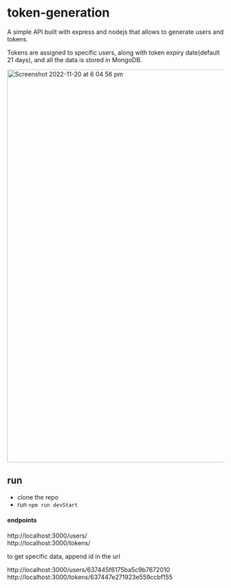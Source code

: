 # token-generation

A simple API built with express and nodejs that allows to generate users and
tokens.

Tokens are assigned to specific users, along with token expiry date(default 21 days), and all the data is stored in MongoDB.

<img width="911" alt="Screenshot 2022-11-20 at 6 04 56 pm" src="https://user-images.githubusercontent.com/42713799/202890163-745479b9-b237-4eb7-acdd-cf88d6196efe.png">


## run

- clone the repo
- run `npm run devStart`

#### endpoints

http://localhost:3000/users/  
http://localhost:3000/tokens/

to get specific data, append id in the url

http://localhost:3000/users/637445f6175ba5c9b7672010  
http://localhost:3000/tokens/637447e271923e559ccbf155
